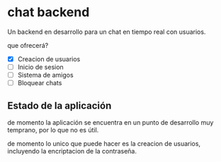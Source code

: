 # chat backend

Un backend en desarrollo para un chat en tiempo real con usuarios.

que ofrecerá?

* [X] Creacion de usuarios
* [ ] Inicio de sesion
* [ ] Sistema de amigos
* [ ] Bloquear chats

## Estado de la aplicación

de momento la aplicación se encuentra en un punto de desarrollo muy temprano, por lo que no es útil.

de momento lo unico que puede hacer es la creacion de usuarios, incluyendo la encriptacion de la contraseña.
